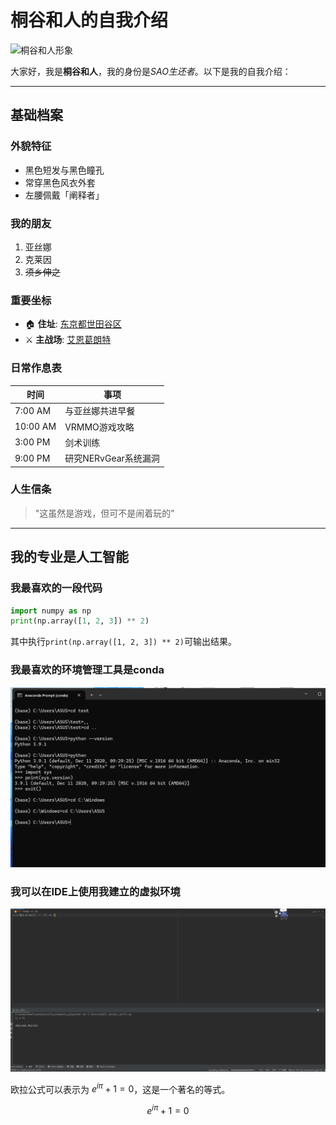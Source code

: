 # 桐谷和人的自我介绍

<img src="[https://baike.baidu.com/pic/%E6%A1%90%E8%B0%B7%E5%92%8C%E4%BA%BA/5251890/1/37d12f2eb9389b504fc280c39362f2dde71190efc051?fromModule=lemma_top-image&ct=single#aid=1&pic=37d12f2eb9389b504fc280c39362f2dde71190efc051](https://baike.sogou.com/PicBooklet.v?imageGroupId=6144046&relateImageGroupIds=6144046,4521040,4521041,4521042&lemmaId=55059058&category=#6144046_0)" width="200" alt="桐谷和人形象">

大家好，我是**桐谷和人**，我的身份是*SAO生还者*。以下是我的自我介绍：

---

## 基础档案 

### 外貌特征 
- 黑色短发与黑色瞳孔
- 常穿黑色风衣外套
- 左腰佩戴「阐释者」

### 我的朋友
1. 亚丝娜
2. 克莱因
3. ~~须乡伸之~~

### 重要坐标
- 🏠 **住址**: [东京都世田谷区](https://baike.baidu.com/item/%E4%B8%96%E7%94%B0%E8%B0%B7%E5%8C%BA/3101141?fromModule=search-result_lemma) 
- ⚔️ **主战场**: [艾恩葛朗特](https://baike.baidu.com/item/%E8%89%BE%E6%81%A9%E8%91%9B%E6%9C%97%E7%89%B9?fromModule=lemma_search-box)

### 日常作息表
| 时间       | 事项                  |
|------------|-----------------------|
| 7:00 AM    | 与亚丝娜共进早餐      |
| 10:00 AM   | VRMMO游戏攻略         |
| 3:00 PM    | 剑术训练              |
| 9:00 PM    | 研究NERvGear系统漏洞  |

### 人生信条
> "这虽然是游戏，但可不是闹着玩的"
---

## 我的专业是人工智能
### 我最喜欢的一段代码

```python
import numpy as np
print(np.array([1, 2, 3]) ** 2)
```
其中执行`print(np.array([1, 2, 3]) ** 2)`可输出结果。

### 我最喜欢的环境管理工具是conda
<img src="https://github.com/winwinqq/dev_skills/blob/main/c341729bcc57c88633a944653261925.png?raw=true" width="800" alt="截图一">

### 我可以在IDE上使用我建立的虚拟环境
<img src="https://github.com/winwinqq/dev_skills/blob/main/17218fd30b29e157fb7d90581d7f0e8.png?raw=true" width="800" alt="截图二">

欧拉公式可以表示为 $e^{i\pi} + 1 = 0$，这是一个著名的等式。

$$
e^{i\pi} + 1 = 0
$$

